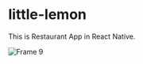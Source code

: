 # little-lemon
This is Restaurant App in React Native.

![Frame 9](https://github.com/abrar8954/little-lemon/assets/90710063/544816ba-1fc3-409d-aeac-9094afcd2fba)
